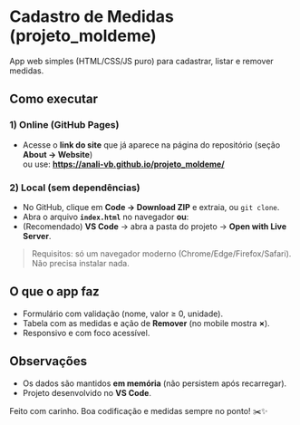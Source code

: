 # Cadastro de Medidas (projeto_moldeme)

App web simples (HTML/CSS/JS puro) para cadastrar, listar e remover medidas.

## Como executar

### 1) Online (GitHub Pages)
- Acesse o **link do site** que já aparece na página do repositório (seção **About → Website**)  
  ou use: **https://anali-vb.github.io/projeto_moldeme/** 

### 2) Local (sem dependências)
- No GitHub, clique em **Code → Download ZIP** e extraia, ou `git clone`.
- Abra o arquivo **`index.html`** no navegador **ou**:
- (Recomendado) **VS Code** → abra a pasta do projeto → **Open with Live Server**.

> Requisitos: só um navegador moderno (Chrome/Edge/Firefox/Safari). Não precisa instalar nada.

## O que o app faz
- Formulário com validação (nome, valor ≥ 0, unidade).
- Tabela com as medidas e ação de **Remover** (no mobile mostra **×**).
- Responsivo e com foco acessível.

## Observações
- Os dados são mantidos **em memória** (não persistem após recarregar).
- Projeto desenvolvido no **VS Code**.

Feito com carinho. Boa codificação e medidas sempre no ponto! ✂️✨
